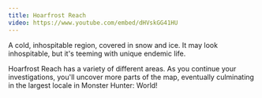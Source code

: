 ```yaml
---
title: Hoarfrost Reach
video: https://www.youtube.com/embed/dHVskGG41HU
---
```


A cold, inhospitable region, covered in snow and ice. It may look inhospitable, but it's teeming with unique endemic life.

Hoarfrost Reach has a variety of different areas.
As you continue your investigations, you'll uncover more parts of the map, eventually culminating in the largest locale in Monster Hunter: World!
